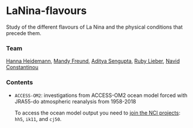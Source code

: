 # LaNina-flavours

Study of the different flavours of La Nina and the physical conditions that precede them.

### Team
[Hanna Heidemann](@h-hdm), [Mandy Freund](@ClimateFreund), [Aditya Sengupta](@adisen99), [Ruby Lieber](@pancakes175), [Navid Constantinou](@navidcy)

### Contents

- `ACCESS-OM2`: investigations from ACCESS-OM2 ocean model forced with JRA55-do atmospheric reanalysis from 1958-2018

  To access the ocean model output you need to [join the NCI projects](https://my.nci.org.au/mancini): `hh5`, `ik11`, and `cj50`.
